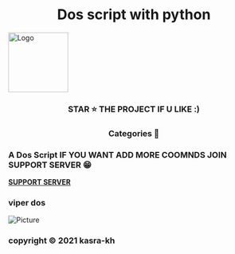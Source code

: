 <h1 align='center'>Dos script with python</h1> 
 <img src="https://cdn.discordapp.com/emojis/897728221813047327.webp?size=96&quality=lossless" alt="Logo" width="120" height="120">
  </a>
<h3 align='center'> STAR ⭐ THE PROJECT IF U LIKE :) </h3>

 <h3 align='center'> Categories 📑 </h3>
 
   
<h3> A Dos Script
IF YOU WANT ADD MORE COOMNDS JOIN SUPPORT SERVER 😁 </h3>
 </a> </div>

**[SUPPORT SERVER](https://discord.gg/BgBv3x5a)**

### viper dos
![Picture](https://media.discordapp.net/attachments/956153256864796722/959058681314562068/unknown.png?width=1036&height=562)

### copyright ©️ 2021 kasra-kh
